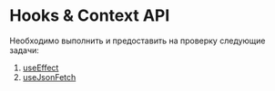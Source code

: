 # Hooks & Context API

Необходимо выполнить и предоставить на проверку следующие задачи:

1. [useEffect](use-effect)
1. [useJsonFetch](use-json-fetch)
